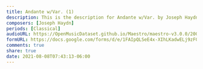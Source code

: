 ```yaml
---
title: Andante w/Var. (1)
description: This is the description for Andante w/Var. by Joseph Haydn
composers: [Joseph Haydn]
periods: [Classical]
audioURL: https://OpenMusicDataset.github.io/Maestro/maestro-v3.0.0/2006/MIDI-Unprocessed_08_R1_2006_01-04_ORIG_MID--AUDIO_08_R1_2006_Disk1_02_Track02_wav.midi
formURL: https://docs.google.com/forms/d/e/1FAIpQLSeE4x-XIhLKadwELj9zF0eXmYlIY6CJ6KdayIjkT9f0liMWWg/viewform
comments: true
share: true
date: 2021-08-08T07:43:13-06:00
---
```

